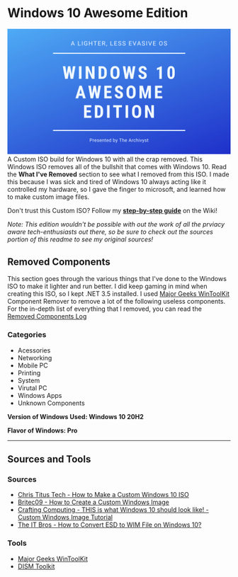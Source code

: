 # Windows 10 Awesome Edition
![Windows 10 Awesome Edition Banner](https://github.com/TheArchyvist/Windows/blob/main/Assests/Windows%2010%20Awesome%20Edition.png)
A Custom ISO build for Windows 10 with all the crap removed. This Windows ISO removes all of the bullshit that comes with Windows 10. Read the **What I've Removed** section to see what I removed from this ISO. I made this because I was sick and tired of Windows 10 always acting like it controlled my hardware, so I gave the finger to microsoft, and learned how to make custom image files.

Don't trust this Custom ISO? Follow my [**step-by-step guide**](https://github.com/TheArchyvist/Windows-10-Awesome-Edition/wiki/Build-Your-Own-Flavor-of-Windows!) on the Wiki!

_Note: This edition wouldn't be possible with out the work of all the prviacy aware tech-enthusiasts out there, so be sure to check out the sources portion of this readme to see my original sources!_

## Removed Components
This section goes through the various things that I've done to the Windows ISO to make it lighter and run better. I did keep gaming in mind when creating this ISO, so I kept .NET 3.5 installed. I used [Major Geeks WinToolKit](https://www.majorgeeks.com/files/details/win_toolkit.html) Component Remover to remove a lot of the following useless components. For the in-depth list of everything that I removed, you can read the [Removed Components Log](https://github.com/TheArchyvist/Windows-10-Awesome-Edition/wiki/Removed-Components-Log)

### Categories
* Acessories
* Networking
* Mobile PC
* Printing
* System
* Virutal PC
* Windows Apps
* Unknown Components


**Version of Windows Used: Windows 10 20H2**

**Flavor of Windows: Pro**


***

## Sources and Tools
### Sources
* [Chris Titus Tech - How to Make a Custom Windows 10 ISO](https://www.youtube.com/watch?v=R6XPff38iSc)
* [Britec09 - How to Create a Custom Windows Image](https://www.youtube.com/watch?v=op6-HWg0gZ4)
* [Crafting Computing - THIS is what Windows 10 should look like! - Custom Windows Image Tutorial](https://www.youtube.com/watch?v=PdKMiFKGQuc)
* [The IT Bros - How to Convert ESD to WIM File on Windows 10?](https://theitbros.com/convert-windows-esd-file-to-windows-wim-file/)

### Tools
* [Major Geeks WinToolKit](https://www.majorgeeks.com/files/details/win_toolkit.html)
* [DISM Toolkit](https://www.win-unattended.de/app.php/dlext/?view=detail&df_id=151&sid=c9149b179127862a1fdbcbf382493c51)
